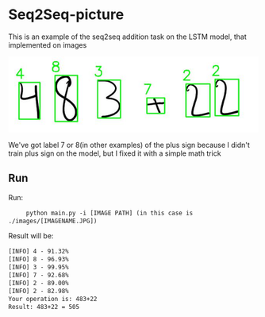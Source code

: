 # Seq2Seq-picture


This is an example of the seq2seq addition task on the LSTM model, that implemented on images

![alt text](https://raw.githubusercontent.com/manishemirani/Seq2Seq-picture/main/images/output.JPG)

We've got label 7 or 8(in other examples) of the plus sign because I didn't train plus sign on the model, but I fixed it with a simple math trick

## Run

Run:
          
         python main.py -i [IMAGE PATH] (in this case is ./images/[IMAGENAME.JPG])

Result will be:

    [INFO] 4 - 91.32%
    [INFO] 8 - 96.93%
    [INFO] 3 - 99.95%
    [INFO] 7 - 92.68%
    [INFO] 2 - 89.00%
    [INFO] 2 - 82.98%
    Your operation is: 483+22
    Result: 483+22 = 505
